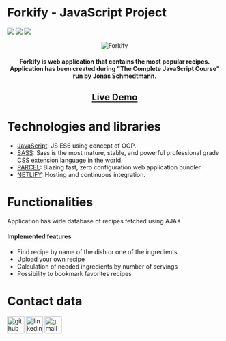 # Forkify - JavaScript Project
<img src="https://img.shields.io/badge/JavaScript-F7DF1E?style=for-the-badge&logo=javascript&logoColor=black" /> <img src="https://img.shields.io/badge/Sass-CC6699?style=for-the-badge&logo=sass&logoColor=white" /> <img src="https://img.shields.io/badge/HTML5-E34F26?style=for-the-badge&logo=html5&logoColor=white" />

<p align="center">
  <img src="https://github.com/danielwisniewski/Forkify-Project-JS/blob/main/photos/forkify.PNG" alt="Forkify"/>
</p>


<h4 align="center">Forkify is web application that contains the most popular recipes. Application has been created during "The Complete JavaScript Course" run by Jonas Schmedtmann.</h4>
<h2 align="center"><a href="https://danielwisniewski-forkify.netlify.app/" >Live Demo</a></h2>

# Technologies and libraries
- [JavaScript](https://developer.mozilla.org/pl/docs/Web/JavaScript): JS ES6 using concept of OOP.
- [SASS](https://sass-lang.com/): Sass is the most mature, stable, and powerful professional grade CSS extension language in the world.
- [PARCEL](https://parceljs.org/): Blazing fast, zero configuration web application bundler.
- [NETLIFY](https://www.netlify.com/): Hosting and continuous integration.

# Functionalities
Application has wide database of recipes fetched using AJAX.

#### Implemented features
+ Find recipe by name of the dish or one of the ingredients
+ Upload your own recipe
+ Calculation of needed ingredients by number of servings
+ Possibility to bookmark favorites recipes

# Contact data
[<img src='https://cdn.jsdelivr.net/npm/simple-icons@3.0.1/icons/github.svg' alt='github' height='40'>](https://github.com/danielwisniewski)  [<img src='https://cdn.jsdelivr.net/npm/simple-icons@3.0.1/icons/linkedin.svg' alt='linkedin' height='40'>](https://www.linkedin.com/in/daniel-wiśniewski-16831b131/) [<img src='https://cdn.jsdelivr.net/npm/simple-icons@3.0.1/icons/gmail.svg' alt='gmail' height='40'>](mailto:daniel.wisniewski3@gmail.com)  
